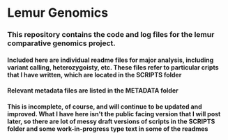 # Lemur Genomics

### This repository contains the code and log files for the lemur comparative genomics project. 

#### Included here are individual readme files for major analysis, including variant calling, heterozygoisty, etc. These files refer to particular cripts that I have written, which are located in the SCRIPTS folder

#### Relevant metadata files are listed in the METADATA folder

#### This is incomplete, of course, and will continue to be updated and improved. What I have here isn't the public facing version that I will post later, so there are lot of messy draft versions of scripts in the SCRIPTS folder and some work-in-progress type text in some of the readmes
